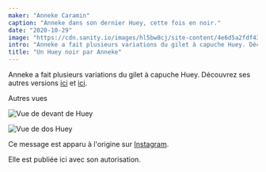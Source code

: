 ```yaml
---
maker: "Anneke Caramin"
caption: "Anneke dans son dernier Huey, cette fois en noir."
date: "2020-10-29"
image: "https://cdn.sanity.io/images/hl5bw8cj/site-content/4e6d5a2fdf43b6904230f7ef7594bbcd41dd8759-640x640.jpg"
intro: "Anneke a fait plusieurs variations du gilet à capuche Huey. Découvrez ses autres versions ici et ici ."
title: "Un Huey noir par Anneke"
---
```


Anneke a fait plusieurs variations du gilet à capuche Huey. Découvrez ses autres versions [ici](https://fr.freesewing.org/showcase/anneke-huey/) et [ici](https://fr.freesewing.org/showcase/anneke-huey-grey/).

Autres vues


![Vue de devant de Huey](https://posts.freesewing.org/uploads/anneke_huey_black_anneke2_a377a78430.jpg "Vue de devant Huey")

![Vue de dos Huey](https://posts.freesewing.org/uploads/anneke_huey_black_anneke3_02ae401053.jpg "Vue de dos Huey")


Ce message est apparu à l'origine sur [Instagram](https://www.instagram.com/p/Bz3jSeJIiYG/?utm_source=ig_web_copy_link).

Elle est publiée ici avec son autorisation.
